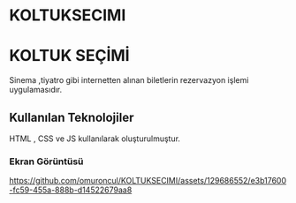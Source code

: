 # KOLTUKSECIMI

<h1> KOLTUK SEÇİMİ </h1>

Sinema ,tiyatro gibi internetten alınan biletlerin rezervazyon işlemi uygulamasıdır.

<h2> Kullanılan Teknolojiler </h2>

HTML , CSS ve JS kullanılarak oluşturulmuştur.

<h3> Ekran Görüntüsü </h3>

https://github.com/omuroncul/KOLTUKSECIMI/assets/129686552/e3b17600-fc59-455a-888b-d14522679aa8
